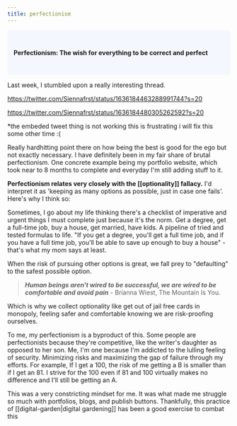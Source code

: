 ```yaml
---
title: perfectionism
---
```


<p style="padding: 3em 1em; background: #f5f7ff; border-radius: 4px;">
   <span style="font-weight: bold">Perfectionism: The wish for everything to be correct and perfect</span>
</p>

Last week, I stumbled upon a really interesting thread. 

https://twitter.com/Siennafrst/status/1636184463288991744?s=20

https://twitter.com/Siennafrst/status/1636184480305262592?s=20

*the embeded tweet thing is not working this is frustrating i will fix this some other time :(

   
Really hardhitting point there on how being the best is good for the ego but not exactly necessary. I have definitely been in my fair share of brutal perfectionism. One concrete example being my portfolio website, which took near to 8 months to complete and everyday I'm still adding stuff to it.

**Perfectionism relates very closely with the [[optionality]] fallacy.**  I'd interpret it as 'keeping as many options as possible, just in case one fails'. Here's why I think so: 

Sometimes, I go about my life thinking there's a checklist of imperative and urgent things I must complete just because it's the norm. Get a degree, get a full-time job, buy a house, get married, have kids. A pipeline of tried and tested formulas to life. "If you get a degree, you'll get a full time job, and if you have a full time job, you'll be able to save up enough to buy a house" - that's what my mom says at least. 

When the risk of pursuing other options is great, we fall prey to "defaulting" to the safest possible option. 

>***Human beings aren't wired to be successful, we are wired to be comfortable and avoid pain** -* Brianna Wiest, The Mountain Is You. 

Which is why we collect optionality like get out of jail free cards in monopoly, feeling safer and comfortable knowing we are risk-proofing ourselves. 

To me, my perfectionism is a byproduct of this. Some people are perfectionists because they're competitive, like the writer's daughter as opposed to her son. Me, I'm one because I'm addicted to the lulling feeling of security. Minimizing risks and maximizing the gap of failure through my efforts. For example, If I get a 100, the risk of me getting a B is smaller than if I get an 81. I strive for the 100 even if 81 and 100 virtually makes no difference and I'll still be getting an A. 

This was a very constricting mindset for me. It was what made me struggle so much with portfolios, blogs, and publish buttons. Thankfully, this practice of [[digital-garden|digital gardening]] has been a good exercise to combat this 